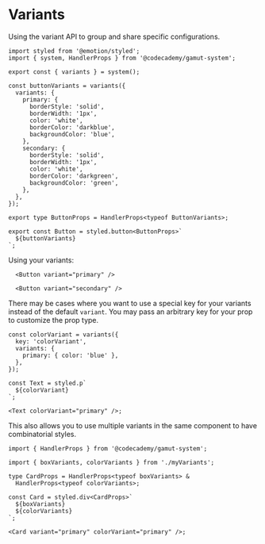 # Variants

Using the variant API to group and share specific configurations.

```tsx
import styled from '@emotion/styled';
import { system, HandlerProps } from '@codecademy/gamut-system';

export const { variants } = system();

const buttonVariants = variants({
  variants: {
    primary: {
      borderStyle: 'solid',
      borderWidth: '1px',
      color: 'white',
      borderColor: 'darkblue',
      backgroundColor: 'blue',
    },
    secondary: {
      borderStyle: 'solid',
      borderWidth: '1px',
      color: 'white',
      borderColor: 'darkgreen',
      backgroundColor: 'green',
    },
  },
});

export type ButtonProps = HandlerProps<typeof ButtonVariants>;

export const Button = styled.button<ButtonProps>`
  ${buttonVariants}
`;
```

Using your variants:

```tsx
  <Button variant="primary" />

  <Button variant="secondary" />
```

There may be cases where you want to use a special key for your variants instead of the default `variant`. You may pass
an arbitrary key for your prop to customize the prop type.

```tsx
const colorVariant = variants({
  key: 'colorVariant',
  variants: {
    primary: { color: 'blue' },
  },
});

const Text = styled.p`
  ${colorVariant}
`;

<Text colorVariant="primary" />;
```

This also allows you to use multiple variants in the same component to have combinatorial styles.

```tsx
import { HandlerProps } from '@codecademy/gamut-system';

import { boxVariants, colorVariants } from './myVariants';

type CardProps = HandlerProps<typeof boxVariants> &
  HandlerProps<typeof colorVariants>;

const Card = styled.div<CardProps>`
  ${boxVariants}
  ${colorVariants}
`;

<Card variant="primary" colorVariant="primary" />;
```
